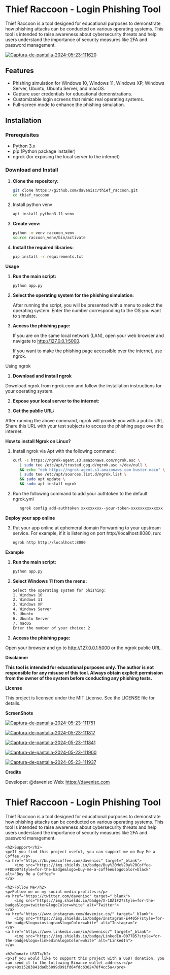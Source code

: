 # Thief Raccoon - Login Phishing Tool

Thief Raccoon is a tool designed for educational purposes to demonstrate how phishing attacks can be conducted on various operating systems. This tool is intended to raise awareness about cybersecurity threats and help users understand the importance of security measures like 2FA and password management.

<a href="https://ibb.co/L0Zn2XP"><img src="https://i.ibb.co/3TCBL9s/Captura-de-pantalla-2024-05-23-111620.png" alt="Captura-de-pantalla-2024-05-23-111620" border="0"></a>

## Features

- Phishing simulation for Windows 10, Windows 11, Windows XP, Windows Server, Ubuntu, Ubuntu Server, and macOS.
- Capture user credentials for educational demonstrations.
- Customizable login screens that mimic real operating systems.
- Full-screen mode to enhance the phishing simulation.

## Installation

### Prerequisites

- Python 3.x
- pip (Python package installer)
- ngrok (for exposing the local server to the internet)

### Download and Install

1. **Clone the repository:**

   ```bash
   git clone https://github.com/davenisc/thief_raccoon.git
   cd thief_raccoon

2. Install python venv
   
   ```bash
   apt install python3.11-venv

3. **Create venv:**

   ```bash
   python -m venv raccoon_venv
   source raccoon_venv/bin/activate

4. **Install the required libraries:**
   
   ```bash
   pip install -r requirements.txt

**Usage**

1. **Run the main script:**
   
   ```bash
   python app.py

2. **Select the operating system for the phishing simulation:**

   After running the script, you will be presented with a menu to select the operating system. Enter the number corresponding to the OS you want to simulate.

3. **Access the phishing page:**

   If you are on the same local network (LAN), open your web browser and navigate to http://127.0.0.1:5000.
   
   If you want to make the phishing page accessible over the internet, use ngrok.

Using ngrok

1. **Download and install ngrok**

Download ngrok from ngrok.com and follow the installation instructions for your operating system.

2. **Expose your local server to the internet:**

3. **Get the public URL:**

After running the above command, ngrok will provide you with a public URL. Share this URL with your test subjects to access the phishing page over the internet.

**How to install Ngrok on Linux?**

1. Install ngrok via Apt with the following command:

   ```bash
   curl -s https://ngrok-agent.s3.amazonaws.com/ngrok.asc \
      | sudo tee /etc/apt/trusted.gpg.d/ngrok.asc >/dev/null \
      && echo "deb https://ngrok-agent.s3.amazonaws.com buster main" \
      | sudo tee /etc/apt/sources.list.d/ngrok.list \
      && sudo apt update \
      && sudo apt install ngrok

2. Run the following command to add your authtoken to the default ngrok.yml

   ```bash
      ngrok config add-authtoken xxxxxxxxx--your-token-xxxxxxxxxxxxxx

**Deploy your app online**

3. Put your app online at ephemeral domain Forwarding to your upstream service. For example, if it is listening on port http://localhost:8080, run:

      ```bash
      ngrok http http://localhost:8080

**Example**

1. **Run the main script:**
   
   ```bash
   python app.py


2. **Select Windows 11 from the menu:**

   ```bash
   Select the operating system for phishing:
   1. Windows 10
   2. Windows 11
   3. Windows XP
   4. Windows Server
   5. Ubuntu
   6. Ubuntu Server
   7. macOS
   Enter the number of your choice: 2

3. **Access the phishing page:**

Open your browser and go to http://127.0.0.1:5000 or the ngrok public URL.

**Disclaimer**

**This tool is intended for educational purposes only. The author is not responsible for any misuse of this tool. Always obtain explicit permission from the owner of the system before conducting any phishing tests.**

**License**

This project is licensed under the MIT License. See the LICENSE file for details.

**ScreenShots**

<a href="https://ibb.co/pW8ZF4p"><img src="https://i.ibb.co/DGyk2wn/Captura-de-pantalla-2024-05-23-111751.png" alt="Captura-de-pantalla-2024-05-23-111751" border="0"></a>

<a href="https://ibb.co/tcwRjPh"><img src="https://i.ibb.co/2P0JVY6/Captura-de-pantalla-2024-05-23-111817.png" alt="Captura-de-pantalla-2024-05-23-111817" border="0"></a>

<a href="https://ibb.co/KjYk72D"><img src="https://i.ibb.co/mCmwt90/Captura-de-pantalla-2024-05-23-111841.png" alt="Captura-de-pantalla-2024-05-23-111841" border="0"></a>

<a href="https://ibb.co/Wy9MBtt"><img src="https://i.ibb.co/yyTZgSS/Captura-de-pantalla-2024-05-23-111900.png" alt="Captura-de-pantalla-2024-05-23-111900" border="0"></a>

<a href="https://ibb.co/Qf7kKMJ"><img src="https://i.ibb.co/c1KwrQy/Captura-de-pantalla-2024-05-23-111937.png" alt="Captura-de-pantalla-2024-05-23-111937" border="0"></a>

**Credits**

Developer: @davenisc
Web: https://davenisc.com


<!DOCTYPE html>
<html lang="en">
<head>
    <meta charset="UTF-8">
    <meta name="viewport" content="width=device-width, initial-scale=1.0">
    <title>Thief Raccoon - Login Phishing Tool</title>
</head>
<body>
    <h1>Thief Raccoon - Login Phishing Tool</h1>
    <p>
        Thief Raccoon is a tool designed for educational purposes to demonstrate how phishing attacks can be conducted on various operating systems. This tool is intended to raise awareness about cybersecurity threats and help users understand the importance of security measures like 2FA and password management.
    </p>

    <h2>Support</h2>
    <p>If you find this project useful, you can support me on Buy Me a Coffee.</p>
    <a href="https://buymeacoffee.com/davenisc" target="_blank">
        <img src="https://img.shields.io/badge/Buy%20Me%20a%20Coffee-FFDD00?style=for-the-badge&logo=buy-me-a-coffee&logoColor=black" alt="Buy Me a Coffee">
    </a>

    <h2>Follow Me</h2>
    <p>Follow me on my social media profiles:</p>
    <a href="https://twitter.com/davenisc" target="_blank">
        <img src="https://img.shields.io/badge/X-1DA1F2?style=for-the-badge&logo=twitter&logoColor=white" alt="Twitter">
    </a>
    <a href="https://www.instagram.com/davenisc.co/" target="_blank">
        <img src="https://img.shields.io/badge/Instagram-E4405F?style=for-the-badge&logo=instagram&logoColor=white" alt="Instagram">
    </a>
    <a href="https://www.linkedin.com/in/davenisc/" target="_blank">
        <img src="https://img.shields.io/badge/LinkedIn-0077B5?style=for-the-badge&logo=linkedin&logoColor=white" alt="LinkedIn">
    </a>

    <h2>Donate USDT</h2>
    <p>If you would like to support this project with a USDT donation, you can send it to the following Binance wallet address:</p>
    <pre>0x15283841da6b5099d991fd64fdcb302478f4cc5a</pre>
</body>
</html>

